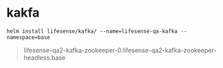 # kakfa

```
helm install lifesense/kafka/ --name=lifesense-qa-kafka --namespace=base
```

> lifesense-qa2-kafka-zookeeper-0.lifesense-qa2-kafka-zookeeper-headless.base



